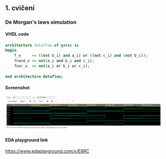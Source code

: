 ## 1. cvičení
### De Morgan's laws simulation
#### VHDL code
```vhdl
architecture dataflow of gates is
begin
    f_o 	<= ((not b_i) and a_i) or ((not c_i) and (not b_i));
    fnand_o <= not(a_i and b_i and c_i);
    fnor_o  <= not(a_i or b_i or c_i);

end architecture dataflow;
```
#### Screenshot
![Simulace De Morgan's laws](Images/demorganslawsimulation.png)
#### EDA playground link
https://www.edaplayground.com/x/E8RC
